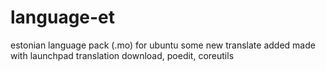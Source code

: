 # language-et
estonian language pack (.mo) for ubuntu
some new translate added
made with launchpad translation download, poedit, coreutils

